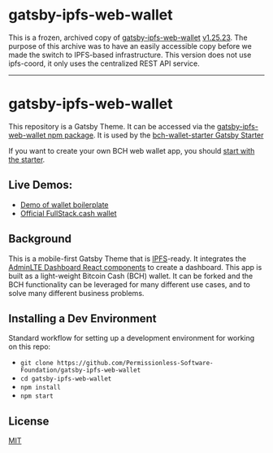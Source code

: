 # gatsby-ipfs-web-wallet

This is a frozen, archived copy of [gatsby-ipfs-web-wallet](https://github.com/Permissionless-Software-Foundation/gatsby-ipfs-web-wallet) [v1.25.23](https://github.com/Permissionless-Software-Foundation/gatsby-ipfs-web-wallet/tree/v1.25.3). The purpose of this archive was to have an easily accessible copy before we made the switch to IPFS-based infrastructure. This version does not use ipfs-coord, it only uses the centralized REST API service.

---

# gatsby-ipfs-web-wallet

This repository is a Gatsby Theme. It can be accessed via the [gatsby-ipfs-web-wallet npm package](https://www.npmjs.com/package/gatsby-ipfs-web-wallet). It is used by the [bch-wallet-starter Gatsby Starter](https://github.com/Permissionless-Software-Foundation/bch-wallet-starter)

If you want to create your own BCH web wallet app, you should [start with the starter](https://github.com/Permissionless-Software-Foundation/bch-wallet-starter).

## Live Demos:

- [Demo of wallet boilerplate](https://demo-wallet.fullstack.cash)
- [Official FullStack.cash wallet](https://wallet.fullstack.cash)

## Background

This is a mobile-first Gatsby Theme that is [IPFS](https://ipfs.io)-ready. It integrates the [AdminLTE Dashboard React components](https://www.npmjs.com/package/adminlte-2-react) to create a dashboard. This app is built as a light-weight Bitcoin Cash (BCH) wallet. It can be forked and the BCH functionality can be leveraged for many different use cases, and to solve many different business problems.

## Installing a Dev Environment

Standard workflow for setting up a development environment for working on this repo:

- `git clone https://github.com/Permissionless-Software-Foundation/gatsby-ipfs-web-wallet`
- `cd gatsby-ipfs-web-wallet`
- `npm install`
- `npm start`

## License

[MIT](./LICENSE.md)
